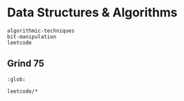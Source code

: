 # Data Structures & Algorithms

```{toctree}
algorithmic-techniques
bit-manipulation
leetcode
```

## Grind 75

```{toctree}
:glob:

leetcode/*
```
